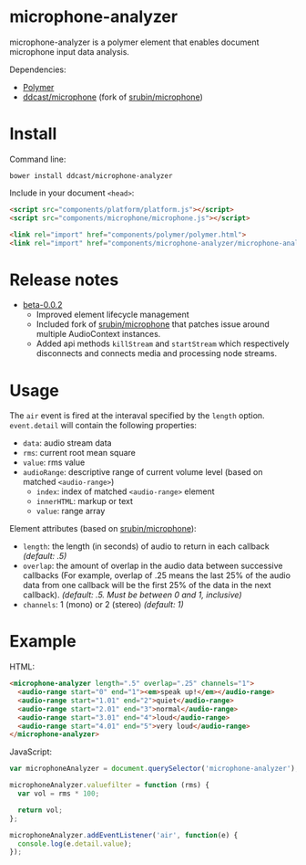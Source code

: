 microphone-analyzer
===================

microphone-analyzer is a polymer element that enables document microphone input data analysis.

Dependencies:

* [Polymer](http://www.polymer-project.org/)
* [ddcast/microphone](https://github.com/ddcast/microphone/) (fork of [srubin/microphone](https://github.com/srubin/microphone/))

Install
=======

Command line:

`bower install ddcast/microphone-analyzer`

Include in your document `<head>`:

```HTML
<script src="components/platform/platform.js"></script>
<script src="components/microphone/microphone.js"></script>

<link rel="import" href="components/polymer/polymer.html"> 
<link rel="import" href="components/microphone-analyzer/microphone-analyzer.html"> 
```

Release notes
=============
* [beta-0.0.2](https://github.com/ddcast/microphone-analyzer/tree/release/beta-0.0.2)
  * Improved element lifecycle management
  * Included fork of [srubin/microphone](https://github.com/srubin/microphone/) that patches issue around multiple AudioContext instances.
  * Added api methods `killStream` and `startStream` which respectively disconnects and connects media and processing node streams.

Usage
=====

The `air` event is fired at the interaval specified by the `length` option. `event.detail` will contain the following properties:

* `data`: audio stream data
* `rms`: current root mean square
* `value`: rms value
* `audioRange`: descriptive range of current volume level (based on matched `<audio-range>`)
  * `index`: index of matched `<audio-range>` element
  * `innerHTML`: markup or text
  * `value`: range array

Element attributes (based on [srubin/microphone](https://github.com/srubin/microphone/)):

* `length`: the length (in seconds) of audio to return in each callback *(default: .5)*
* `overlap`: the amount of overlap in the audio data between successive callbacks (For example, overlap of .25 means the last 25% of the audio data from one callback will be the first 25% of the data in the next callback). *(default: .5. Must be between 0 and 1, inclusive)*
* `channels`: 1 (mono) or 2 (stereo) *(default: 1)*

Example
=======

HTML:
```html
<microphone-analyzer length=".5" overlap=".25" channels="1">
  <audio-range start="0" end="1"><em>speak up!</em></audio-range>
  <audio-range start="1.01" end="2">quiet</audio-range>
  <audio-range start="2.01" end="3">normal</audio-range>
  <audio-range start="3.01" end="4">loud</audio-range>
  <audio-range start="4.01" end="5">very loud</audio-range>
</microphone-analyzer>
```

JavaScript:
```javascript
var microphoneAnalyzer = document.querySelector('microphone-analyzer');

microphoneAnalyzer.valuefilter = function (rms) {
  var vol = rms * 100;

  return vol;
};

microphoneAnalyzer.addEventListener('air', function(e) {
  console.log(e.detail.value);
});
```
